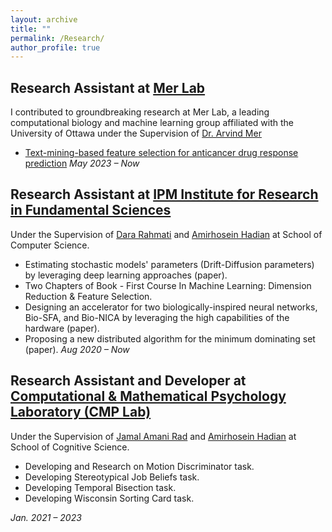 ```yaml
---
layout: archive
title: ""
permalink: /Research/
author_profile: true
---
```

## Research Assistant at [Mer Lab](https://merlab.github.io/)
I contributed to groundbreaking research at Mer Lab, a leading computational biology and machine learning group affiliated with the University of Ottawa under the Supervision of  [Dr. Arvind Mer](https://www.uottawa.ca/faculty-medicine/dr-arvind-mer)

-  [Text-mining-based feature selection for anticancer drug response prediction](https://academic.oup.com/bioinformaticsadvances/article/4/1/vbae047/7644335)
  *May  2023 – Now*
   
## Research Assistant at [IPM Institute for Research in Fundamental Sciences](http://www.ipm.ac.ir/)
Under the Supervision of  [Dara Rahmati](https://scholar.google.com/citations?user=xwJgOl0AAAAJ&hl=en) and [Amirhosein Hadian](https://scholar.google.com/citations?user=qbOoaykAAAAJ&hl=en&oi=ao) at School of Computer Science.

-  Estimating stochastic models' parameters (Drift-Diffusion parameters) by leveraging deep learning approaches (paper).
-  Two Chapters of Book - First Course In Machine Learning: Dimension Reduction & Feature Selection.
-  Designing an accelerator for two biologically-inspired neural networks, Bio-SFA, and Bio-NICA by leveraging the high capabilities of the hardware (paper).
-  Proposing a new distributed algorithm for the minimum dominating set (paper).
  *Aug  2020 – Now*

## Research Assistant and Developer at [Computational & Mathematical Psychology Laboratory (CMP Lab)](https://cmplab.sbu.ac.ir)
Under the Supervision of  [Jamal Amani Rad](https://scholar.google.com/citations?user=LA2VT8kAAAAJ&hl=en&oi=ao) and [Amirhosein Hadian](https://scholar.google.com/citations?user=qbOoaykAAAAJ&hl=en&oi=ao) at School of Cognitive Science.

-  Developing and Research on Motion Discriminator task.
-  Developing Stereotypical Job Beliefs task.
-  Developing Temporal Bisection task.
-  Developing Wisconsin Sorting Card task.
  
*Jan. 2021 – 2023*


